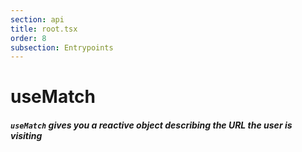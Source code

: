 ```yaml
---
section: api
title: root.tsx
order: 8
subsection: Entrypoints
---
```


# useMatch

##### `useMatch` gives you a reactive object describing the URL the user is visiting
